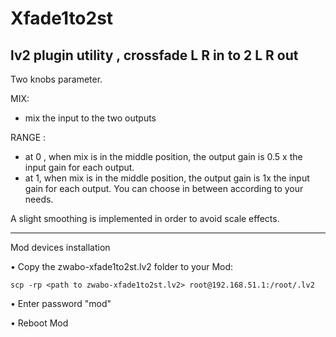 #  Xfade1to2st
##  lv2 plugin utility , crossfade L R  in to 2 L R out

Two knobs parameter.

MIX:
- mix the input to the two outputs
 
RANGE :
- at 0 , when mix is in the middle position, the output gain is 0.5 x the input gain for each output.
- at 1,  when mix is in the middle position, the output gain is 1x the input gain for each output. You can choose in between according to your needs. 

A slight smoothing is implemented in order to avoid scale effects. 

--------------------------

Mod devices installation 

• Copy the zwabo-xfade1to2st.lv2 folder to your Mod: 
```
scp -rp <path to zwabo-xfade1to2st.lv2> root@192.168.51.1:/root/.lv2
```
• Enter password "mod"

• Reboot Mod
